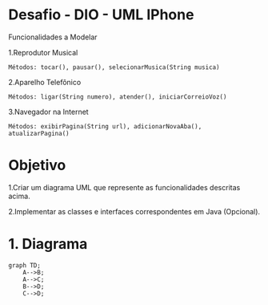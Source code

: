 
# Desafio - DIO - UML IPhone

Funcionalidades a Modelar

   1.Reprodutor Musical

    Métodos: tocar(), pausar(), selecionarMusica(String musica)

  2.Aparelho Telefônico

    Métodos: ligar(String numero), atender(), iniciarCorreioVoz()

  3.Navegador na Internet

    Métodos: exibirPagina(String url), adicionarNovaAba(), atualizarPagina()

# Objetivo

  1.Criar um diagrama UML que represente as funcionalidades descritas acima.

  2.Implementar as classes e interfaces correspondentes em Java (Opcional).


# 1. Diagrama

```mermaid
graph TD;
    A-->B;
    A-->C;
    B-->D;
    C-->D;
```
    